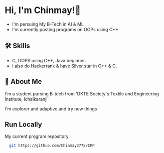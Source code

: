 # Hi, I'm Chinmay!👋

- I'm persuing My B-Tech in AI & ML 
- I'm currently posting programs on OOPs using C++  
## 🛠 Skills
- C, OOPS using C++, Java beginner.
- I also do Hackerrank & have Silver star in C++ & C.


## 🚀 About Me
I'm a student pursing B-tech from 'DKTE Society's
Textile and Engineering Institute, Ichalkaranji'

I'm explorer and adaptive and try new things 





## Run Locally
My current program repository
```bash
  git https://github.com/Chinmay3775/CPP
```
